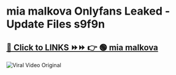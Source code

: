 
 # mia malkova Onlyfans Leaked - Update Files s9f9n

## <h2><a href="https://clipsfans.com/mia_malkova&ref=git">🔗 Click to LINKS ⏩⏩ 👉 🟢 mia malkova </a></h2>

<a href="https://clipsfans.com/mia_malkova&ref=git" rel="nofollow" data-target="animated-image.originalLink"><img src="https://i.ibb.co.com/xMMVF88/686577567.gif" alt="Viral Video Original" style="max-width: 100%; display: inline-block;" data-target="animated-image.originalImage"></a>

